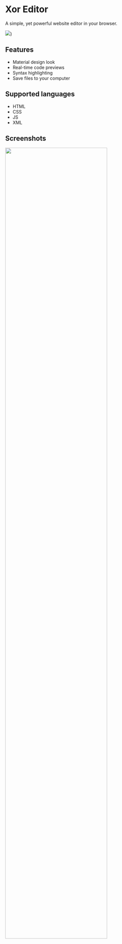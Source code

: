 # Xor Editor
A simple, yet powerful website editor in your browser.

[![](https://img.shields.io/badge/Try%20it-online-brightgreen.svg)](https://nanomotion.github.io/xor/))

## Features

 - Material design look
 - Real-time code previews
 - Syntax highlighting
 - Save files to your computer

## Supported languages

 - HTML
 - CSS
 - JS
 - XML

## Screenshots

<img width="80%" src="https://cdn.discordapp.com/attachments/363708080535633920/404797869095387136/unknown.png">
